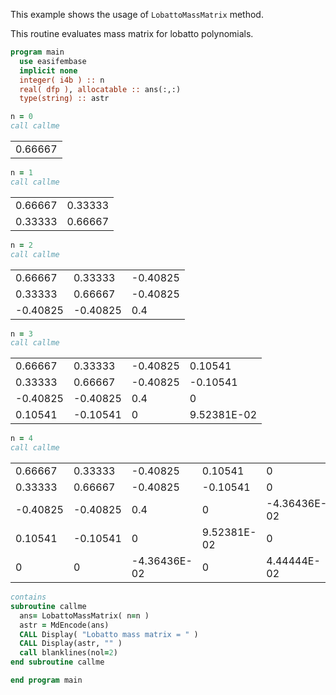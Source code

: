 This example shows the usage of `LobattoMassMatrix` method.

This routine evaluates mass matrix for lobatto polynomials.

```fortran
program main
  use easifembase
  implicit none
  integer( i4b ) :: n
  real( dfp ), allocatable :: ans(:,:)
  type(string) :: astr
```

```fortran
n = 0
call callme
```

|         |
| ------- |
| 0.66667 |

```fortran
n = 1
call callme
```

|         |         |
| ------- | ------- |
| 0.66667 | 0.33333 |
| 0.33333 | 0.66667 |

```fortran
n = 2
call callme
```

|          |          |          |
| -------- | -------- | -------- |
| 0.66667  | 0.33333  | -0.40825 |
| 0.33333  | 0.66667  | -0.40825 |
| -0.40825 | -0.40825 | 0.4      |

```fortran
n = 3
call callme
```

|          |          |          |             |
| -------- | -------- | -------- | ----------- |
| 0.66667  | 0.33333  | -0.40825 | 0.10541     |
| 0.33333  | 0.66667  | -0.40825 | -0.10541    |
| -0.40825 | -0.40825 | 0.4      | 0           |
| 0.10541  | -0.10541 | 0        | 9.52381E-02 |

```fortran
n = 4
call callme
```

|          |          |              |             |              |
| -------- | -------- | ------------ | ----------- | ------------ |
| 0.66667  | 0.33333  | -0.40825     | 0.10541     | 0            |
| 0.33333  | 0.66667  | -0.40825     | -0.10541    | 0            |
| -0.40825 | -0.40825 | 0.4          | 0           | -4.36436E-02 |
| 0.10541  | -0.10541 | 0            | 9.52381E-02 | 0            |
| 0        | 0        | -4.36436E-02 | 0           | 4.44444E-02  |

```fortran
contains
subroutine callme
  ans= LobattoMassMatrix( n=n )
  astr = MdEncode(ans)
  CALL Display( "Lobatto mass matrix = " )
  CALL Display(astr, "" )
  call blanklines(nol=2)
end subroutine callme
```

```fortran
end program main
```
